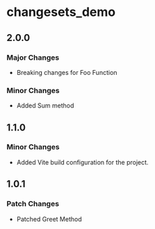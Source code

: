 # changesets_demo

## 2.0.0

### Major Changes

- Breaking changes for Foo Function

### Minor Changes

- Added Sum method

## 1.1.0

### Minor Changes

- Added Vite build configuration for the project.

## 1.0.1

### Patch Changes

- Patched Greet Method
